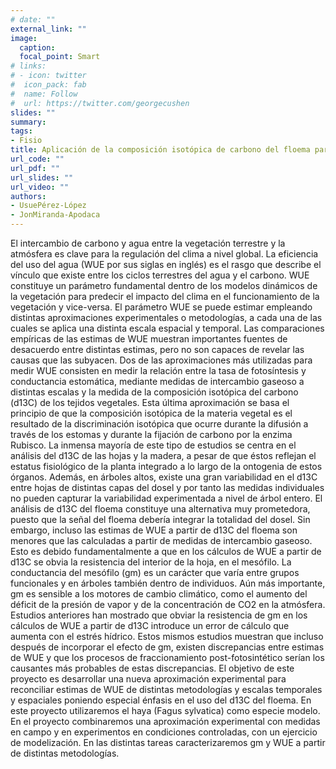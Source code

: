 ```yaml
---
# date: ""
external_link: ""
image:
  caption:
  focal_point: Smart
# links:
# - icon: twitter
#  icon_pack: fab
#  name: Follow
#  url: https://twitter.com/georgecushen
slides: ""
summary:
tags:
- Fisio
title: Aplicación de la composición isotópica de carbono del floema para resolver discrepancias entre estimas de eficiencia del uso del agua en escenarios de cambio climático (PHLISCO) (2020-2023)
url_code: ""
url_pdf: ""
url_slides: ""
url_video: ""
authors: 
- UsuePérez-López
- JonMiranda-Apodaca
---
```


El intercambio de carbono y agua entre la vegetación terrestre y la atmósfera es clave para la regulación del clima a nivel global. La eficiencia del uso del agua (WUE por sus siglas en inglés) es el rasgo que describe el vínculo que existe entre los ciclos terrestres del agua y el carbono. WUE constituye un parámetro fundamental dentro de los modelos dinámicos de la vegetación para predecir el impacto del clima en el funcionamiento de la vegetación y vice-versa. El parámetro WUE se puede estimar empleando distintas aproximaciones experimentales o metodologías, a cada una de las cuales se aplica una distinta escala espacial y temporal. Las comparaciones empíricas de las estimas de WUE muestran importantes fuentes de desacuerdo entre distintas estimas, pero no son capaces de revelar las causas que las subyacen. Dos de las aproximaciones más utilizadas para medir WUE consisten en medir la relación entre la tasa de fotosíntesis y conductancia estomática, mediante medidas de intercambio gaseoso a distintas escalas y la medida de la composición isotópica del carbono (d13C) de los tejidos vegetales. Esta última aproximación se basa el principio de que la composición isotópica de la materia vegetal es el resultado de la discriminación isotópica que ocurre durante la difusión a través de los estomas y durante la fijación de carbono por la enzima Rubisco. La inmensa mayoría de este tipo de estudios se centra en el análisis del d13C de las hojas y la madera, a pesar de que éstos reflejan el estatus fisiológico de la planta integrado a lo largo de la ontogenia de estos órganos. Además, en árboles altos, existe una gran variabilidad en el d13C entre hojas de distintas capas del dosel y por tanto las medidas individuales no pueden capturar la variabilidad experimentada a nivel de árbol entero. El análisis de d13C del floema constituye una alternativa muy prometedora, puesto que la señal del floema debería integrar la totalidad del dosel. Sin embargo, incluso las estimas de WUE a partir de d13C del floema son menores que las calculadas a partir de medidas de intercambio gaseoso. Esto es debido fundamentalmente a que en los cálculos de WUE a partir de d13C se obvia la resistencia del interior de la hoja, en el mesófilo. La conductancia del mesófilo (gm) es un carácter que varía entre grupos funcionales y en árboles también dentro de individuos. Aún más importante, gm es sensible a los motores de cambio climático, como el aumento del déficit de la presión de vapor y de la concentración de CO2 en la atmósfera. Estudios anteriores han mostrado que obviar la resistencia de gm en los cálculos de WUE a partir de d13C introduce un error de cálculo que aumenta con el estrés hídrico. Estos mismos estudios muestran que incluso después de incorporar el efecto de gm, existen discrepancias entre estimas de WUE y que los procesos de fraccionamiento post-fotosintético serían los causantes más probables de estas discrepancias. El objetivo de este proyecto es desarrollar una nueva aproximación experimental para reconciliar estimas de WUE de distintas metodologías y escalas temporales y espaciales poniendo especial énfasis en el uso del d13C del floema. En este proyecto utilizaremos el haya (Fagus sylvatica) como especie modelo. En el proyecto combinaremos una aproximación experimental con medidas en campo y en experimentos en condiciones controladas, con un ejercicio de modelización. En las distintas tareas caracterizaremos gm y WUE a partir de distintas metodologías.